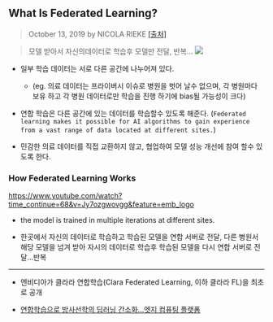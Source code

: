 

## What Is Federated Learning?

> October 13, 2019 by NICOLA RIEKE [[출처]](https://blogs.nvidia.com/blog/2019/10/13/what-is-federated-learning/)

> 모델 받아서 자신의데이터로 학습후 모델만 전달, 반복...
![](https://i.imgur.com/k7wTNG5.png)


- 일부 학습 데이터는 서로 다른 공간에 나누어져 있다. 
    - (eg. 의료 데이터는 프라이버시 이슈로 병원을 벗어 날수 없으며, 각 병원마다 보유 하고 각 병원 데이터로만 학습을 진행 하기에 bias될 가능성이 크다)
- 연합 학습은 다른 공간에 있는 데이터를 학습할수 있도록 해준다. (`Federated learning makes it possible for AI algorithms to gain experience from a vast range of data located at different sites.`)

- 민감한 의료 데이터를 직접 교환하지 않고, 협업하여 모델 성능 개선에 참여 할수 있도록 한다. 

### How Federated Learning Works 

https://www.youtube.com/watch?time_continue=68&v=Jy7ozgwovgg&feature=emb_logo

- the model is trained in multiple iterations at different sites.

- 한곳에서 자신의 데이터로 학습하고 학습된 모델을 연합 서버로 전달, 다른 병원서 해당 모델을 넘겨 받아 자시의 데이터로 학습후 학습된 모델을 다시 연합 서버로 전달...반복 


---

- 엔비디아가 클라라 연합학습(Clara Federated Learning, 이하 클라라 FL)을 최초로 공개

- [연합학습으로 방사선학의 딥러닝 간소화...엣지 컴퓨팅 플랫폼](http://www.aitimes.kr/news/articleView.html?idxno=14810)
